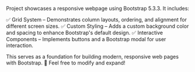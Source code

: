 Project showcases a responsive webpage using Bootstrap 5.3.3. It includes:

✅ Grid System – Demonstrates column layouts, ordering, and alignment for different screen sizes.
✅ Custom Styling – Adds a custom background color and spacing to enhance Bootstrap's default design.
✅ Interactive Components – Implements buttons and a Bootstrap modal for user interaction.

This serves as a foundation for building modern, responsive web pages with Bootstrap. 🚀 Feel free to modify and expand!
